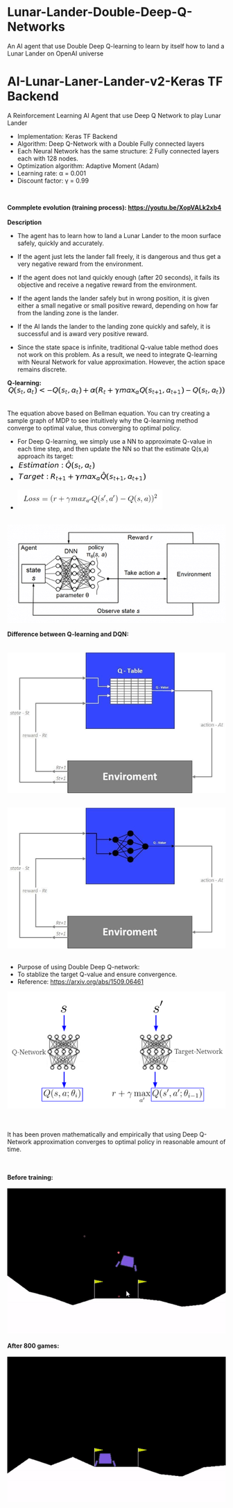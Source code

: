 # Lunar-Lander-Double-Deep-Q-Networks
An AI agent that use Double Deep Q-learning to learn by itself how to land a Lunar Lander on OpenAI universe
# AI-Lunar-Laner-Lander-v2-Keras TF Backend
A Reinforcement Learning AI Agent that use Deep Q Network to play Lunar Lander

* Implementation: Keras TF Backend
* Algorithm: Deep Q-Network with a Double Fully connected layers
* Each Neural Network has the same structure: 2 Fully connected layers each with 128 nodes.
* Optimization algorithm: Adaptive Moment (Adam)
* Learning rate: α = 0.001
* Discount factor: γ = 0.99
<br>

**Commplete evolution (training process): https://youtu.be/XopVALk2xb4**
<br><br>
**Description**

* The agent has to learn how to land a Lunar Lander to the moon surface safely, quickly and accurately.
* If the agent just lets the lander fall freely, it is dangerous and thus get a very negative reward from the environment.
* If the agent does not land quickly enough (after 20 seconds), it fails its objective and receive a negative reward from the environment.
* If the agent lands the lander safely but in wrong position, it is given either a small negative or small positive reward, depending on how far from the landing zone is the lander.
* If the AI lands the lander to the landing zone quickly and safely, it is successful and is award very positive reward.


* Since the state space is infinite, traditional Q-value table method does not work on this problem. As a result, we need to integrate Q-learning with Neural Network for value approximation. However, the action space remains discrete.

**Q-learning:**<br>
<img src="Q-learning.jpg"><br><br>

The equation above based on Bellman equation. You can try creating a sample graph of MDP to see intuitively why the Q-learning method converge to optimal value, thus converging to optimal policy.

* For Deep Q-learning, we simply use a NN to approximate Q-value in each time step, and then update the NN so that the estimate Q(s,a) approach its target:<br>
* <img src="Estimation.jpg"><br>
* <img src="Target.jpg"><br><br>
* <img src="Loss.jpg"><br><br>

<img src="Graph.png">

**Difference between Q-learning and DQN:**<br><br><br>
<img src="Q-table.jpg"><br><br>

<img src="Q-NN.jpg"><br><br>

* Purpose of using Double Deep Q-network: 
* To stablize the target Q-value and ensure convergence.
* Reference: https://arxiv.org/abs/1509.06461

<img src="Double Q.png"><br><br>

<br> It has been proven mathematically and empirically that using Deep Q-Network approximation converges to optimal policy in reasonable amount of time.

<br><br>
**Before training:**<br><br>
<img src="Initial.gif">

**After 800 games:**<br><br>
<img src="NextGen.gif">

<br><br>
